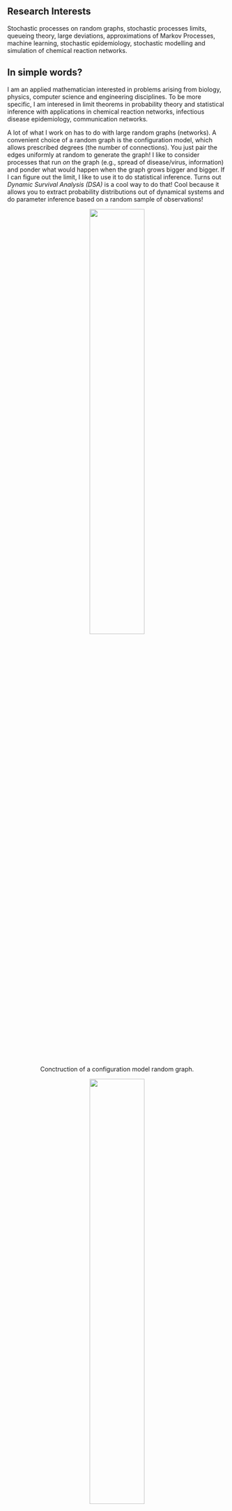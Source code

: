## Research Interests
Stochastic processes on random graphs, stochastic processes limits, queueing theory, large deviations, approximations of Markov Processes, machine learning, stochastic epidemiology, stochastic modelling and simulation of chemical reaction networks.

## In simple words?
I am an applied mathematician interested in problems arising from biology, physics, computer science and engineering disciplines. To be more specific, I am interesed in limit theorems in probability theory and statistical inference with applications in chemical reaction networks, infectious disease epidemiology, communication networks. 


A lot of what I work on has to do with large random graphs (networks). A convenient choice of a random graph is the configuration model, which allows prescribed degrees (the number of connections). You just pair the edges uniformly at random to generate the graph! I like to consider processes that run _on_ the graph (e.g., spread of disease/virus, information) and ponder what would happen when the graph grows bigger and bigger. If I can figure out the limit, I like to use it to do statistical inference. Turns out _Dynamic Survival Analysis (DSA)_ is a cool way to do that! Cool because it allows you to extract probability distributions out of dynamical systems and do parameter inference based on a random sample of observations! 

<p align="center"><img src="cm_construction.gif" width=50% align="center"></p>

<p align="center">Conctruction of a configuration model random graph.</p>

<p align="center"><img src="cm_graphs.gif" width=50% align="center"></p>

<p align="center">Sequence of growing configuration model random graphs with a Poisson degree distribution.</p>

<p align="center"><img src="sentinel.gif" width=50% align="center"></p>

<p align="center">Dynamic Survival Analysis allows parameter inference based on a random sample of observations! Check out a Python implementation <a href="https://github.com/wasiur/dynamic_survival_analysis">here</a>.</p>


## Publications 
List of publications available [here](https://wasiur.github.io/Publications/).

## Research Talks/presentations
### Invited 
7. Biostatistics seminar, the Ohio State University, Columbus, OH, USA, February 28, 2020
6. Mathematical Modeling and Statistical Analysis of Infectious Disease Outbreaks conference, Center International de Rencontres Mathématiques (CIRM), Marseille, France, February 21, 2020
5. Mini-symposium speaker at the Annual Meeting of the SMB, Montreal, Canada, 2019
4. Mini-symposium speaker at the BioMath 2019 conference, Bedlewo, Poland, June 2019 
3. Workshop on "Scaling Limits of Dynamical Processes on Random Graphs" at BIRS-CMO, Oaxaca, Mexico, May 2019 (video available [here](http://www.birs.ca/events/2019/5-day-workshops/19w5071/videos/watch/201905201502-KhudaBukhsh.html))
2. Mini-symposium speaker at the Annual Meeting of the SMB and the JSMB, Sydney, Australia, 2018
1. Cloud Computing, Machine Learning And Networking Research (CLAN) Lab, Purdue University, Host : Vaneet Aggarwal (May, 2017)

### Contributed 
12. Mathematical and Computational Methods in Biology, MBI, OSU, Columbus, OH, May 6, 2020 (video available [here](https://video.mbi.ohio-state.edu/video/player/?id=4922&title=Survival+Dynamical+Systems%3A+individual-level+survival+analysis+from+population-level+epidemic+models))
11. MBI Seminar, the Ohio State University, Columbus, OH, March 31, 2020 (postponed)
10. International Indian Statistical Association Conference (IISA 2019), Mumbai, India, December 2019 
9. Latin American Congress of Probability and Mathematical Statistics (CLAPEM) XV, Merida-Yucatán, México, December, 2019
8. MBI Seminar, the Ohio State University, Columbus, OH, October, 2019 (video available [here](https://video.mbi.ohio-state.edu/video/player/?id=4781&title=Seminar%253A+Wasiur+KhudaBukhsh+-+Multi-Scale+Dynamics+of+Stochastic+Biological+Systems+Through+the+Lens+of+Survival+Dynamical+Systems+%2528SDS%2529))
7. Joint Statistical Meeting (JSM) 2019, Denver Colorado, USA, 2019
6. Stochastic Processes and their Applications, USA, July 2019
5. BioMath 2019, Bedlevo, Poland, 2019
4. MBI Seminar, the Ohio State University, Columbus, OH, February, 2019 (video available [here](https://video.mbi.ohio-state.edu/video/player/?id=4678&title=Approximate+lumpability+for+Markovian+agent-based+models+using+local+symmetries))
3. IEEE International Conference on Computer Communications (IEEE INFOCOM), Honolulu, Hawaii, USA, 2018
2. IEEE International Conference on Computer Communications (IEEE INFOCOM), Atlanta, GA, USA, 2017
1. IFIP Networking Conference and Workshops, Vienna, Austria, 2016

### Poster 
5. Mathematical Models in Evolutionary Biology conference, CIRM, Marseilles, France, February 10-14 2020 
4. Infectious Disease Institute (IDI) Annual Meeting, Columbus, Ohio, USA, September 2019
3. Joint Statistical Meeting (JSM) 2019, Denver, Colorado, USA, 2019 
2. Workshop on "Scaling Limits of Dynamical Processes on Random Graphs" at BIRS-CMO, Oaxaca, Mexico, May 2019
1. Algorithms and Models for Single Cell Genomics, NSF-Simons Center for Multiscale Cell Fate Research at University of California Irvine, June, 2019 


## Workshop/conference orgnization
3. Mini-symposium at the SIAM Conference on Mathematics of Data Science (MDS20), Cincinnati, OH, USA, June 11, 2020 (jointly with [Veronica Ciaconel](https://www.asc.ohio-state.edu/ciocanel.1/index.html))
2. Contributed Session at the Latin American Congress of Probability and Mathematical Statistics (CLAPEM) XV, Merida-Yucatán, México, December, 2019 (jointly with [Hye-Won Kang](https://userpages.umbc.edu/~hwkang/)) 
1. Invited session at the 2019 International Indian Statistical Association Conference (IISA 2019), Mumbai, India, December 2019 (jointly with [Arindam Fadikar](https://www.anl.gov/profile/arindam-fadikar))
